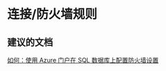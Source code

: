 <properties
    pageTitle="连接/防火墙规则"
    description="连接/防火墙规则"
    service="microsoft.sql"
    resource="servers"
    authors="aashu"
    displayOrder=""
    selfHelpType="generic"
    supportTopicIds="31980421"
    resourceTags=""
    productPesIds="13491"
    cloudEnvironments="public"
/>


# 连接/防火墙规则

## **建议的文档**
[如何：使用 Azure 门户在 SQL 数据库上配置防火墙设置](https://azure.microsoft.com/documentation/articles/sql-database-configure-firewall-settings/)



<!--HONumber=Jul16_HO4-->


